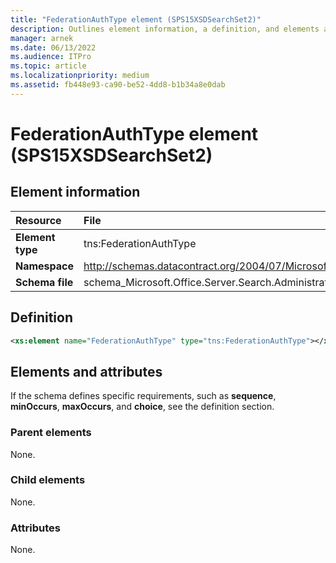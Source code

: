 ```yaml
---
title: "FederationAuthType element (SPS15XSDSearchSet2)"
description: Outlines element information, a definition, and elements and attributes for the FederationAuthType element (SPS15XSDSearchSet2) in Sharepoint.
manager: arnek
ms.date: 06/13/2022
ms.audience: ITPro
ms.topic: article
ms.localizationpriority: medium
ms.assetid: fb448e93-ca90-be52-4dd8-b1b34a8e0dab
---
```


# FederationAuthType element (SPS15XSDSearchSet2)



## Element information

| Resource | File|
|:-----|:-----|
| **Element type** | tns:FederationAuthType |
| **Namespace** | http://schemas.datacontract.org/2004/07/Microsoft.Office.Server.Search.Administration |
| **Schema file** | schema_Microsoft.Office.Server.Search.Administration.xsd |

## Definition

```XML
<xs:element name="FederationAuthType" type="tns:FederationAuthType"></xs:element>

```

## Elements and attributes

If the schema defines specific requirements, such as **sequence**, **minOccurs**, **maxOccurs**, and **choice**, see the definition section.

### Parent elements

None.

### Child elements

None.

### Attributes

None.

